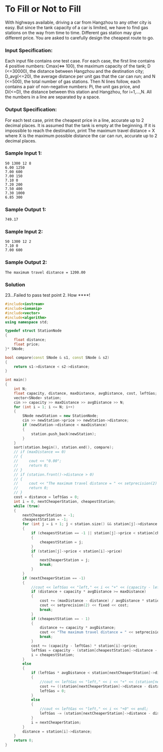# To Fill or Not to Fill
With highways available, driving a car from Hangzhou to any other city is easy. But since the tank capacity of a car is limited, we have to find gas stations on the way from time to time. Different gas station may give different price. You are asked to carefully design the cheapest route to go.
### Input Specification:
Each input file contains one test case. For each case, the first line contains 4 positive numbers: Cmax(<=> 100), the maximum capacity of the tank; D (<=30000), the distance between Hangzhou and the destination city; D_avg(<=20), the average distance per unit gas that the car can run; and N (<=500), the total number of gas stations. Then N lines follow, each contains a pair of non-negative numbers: Pi, the unit gas price, and Di(<=D), the distance between this station and Hangzhou, for i=1,...,N. All the numbers in a line are separated by a space.
### Output Specification:
For each test case, print the cheapest price in a line, accurate up to 2 decimal places. It is assumed that the tank is empty at the beginning. If it is impossible to reach the destination, print The maximum travel distance = X where X is the maximum possible distance the car can run, accurate up to 2 decimal places.
### Sample Input 1:
```in
50 1300 12 8
6.00 1250
7.00 600
7.00 150
7.10 0
7.20 200
7.50 400
7.30 1000
6.85 300
```
### Sample Output 1:
```out
749.17
```
### Sample Input 2:
```in
50 1300 12 2
7.10 0
7.00 600
```
### Sample Output 2:
```out
The maximum travel distance = 1200.00
```
### Solution
23...Failed to pass test point 2. How ****!
```C++
#include<iostream>
#include<iomanip>
#include<vector>
#include<algorithm>
using namespace std;

typedef struct StationNode
{
    float distance;
    float price;
}* SNode;

bool compare(const SNode & s1, const SNode & s2)
{
    return s1->distance < s2->distance;
}

int main()
{
    int N;
    float capacity, distance, maxDistance, avgDistance, cost, leftGas;
    vector<SNode> station;
    cin >> capacity >> maxDistance >> avgDistance >> N;
    for (int i = 1; i <= N; i++)
    {
        SNode newStation = new StationNode;
        cin >> newStation->price >> newStation->distance;
        if (newStation->distance < maxDistance)
        {
            station.push_back(newStation);
        }
    }
    sort(station.begin(), station.end(), compare);
    // if (maxDistance == 0)
    // {
    //     cout << "0.00";
    //     return 0;
    // }
    // if (station.front()->distance > 0)
    // {
    //     cout << "The maximum travel distance = " << setprecision(2) << fixed << 0;
    //     return 0;
    // }
    cost = distance = leftGas = 0;
    int i = 0, nextCheaperStation, cheapestStation;
    while (true)
    {
        nextCheaperStation = -1;
        cheapestStation = -1;
        for (int j = i + 1; j < station.size() && station[j]->distance - distance <= capacity * avgDistance; j++)
        {
            if (cheapestStation == -1 || station[j]->price < station[cheapestStation]->price)
            {
                cheapestStation = j;
            }
            if (station[j]->price < station[i]->price)
            {
                nextCheaperStation = j;
                break;
            }
        }
        if (nextCheaperStation == -1)
        {
            //cout << leftGas << "left," << i << "+" << (capacity - leftGas) << endl;
            if (distance + capacity * avgDistance >= maxDistance)
            {
                cost += (maxDistance - distance) / avgDistance * station[i]->price;
                cout << setprecision(2) << fixed << cost;
                break;
            }
            if (cheapestStation == - 1)
            {
                distance += capacity * avgDistance;
                cout << "The maximum travel distance = " << setprecision(2) << fixed << distance;
                break;
            }
            cost += (capacity - leftGas) * station[i]->price;
            leftGas = capacity - (station[cheapestStation]->distance - distance) / avgDistance;
            i = cheapestStation;
        }
        else
        {
            if (leftGas * avgDistance < station[nextCheaperStation]->distance - distance)
            {
                //cout << leftGas << "left," << i << "+" << (station[nextCheaperStation]->distance - distance) / avgDistance - leftGas << endl;
                cost += ((station[nextCheaperStation]->distance - distance) / avgDistance - leftGas) * station[i]->price;
                leftGas = 0;
            }
            else
            {
                //cout << leftGas << "left," << i << "+0" << endl;
                leftGas -= (station[nextCheaperStation]->distance - distance) / avgDistance;
            }
            i = nextCheaperStation;
        }
        distance = station[i]->distance;
    }
    return 0;
}
```